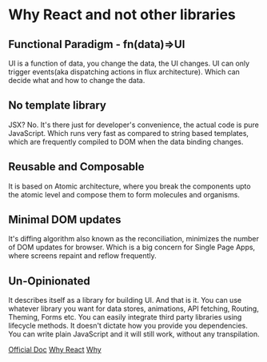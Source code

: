 # Why React and not other libraries

## Functional Paradigm - fn(data)=>UI

UI is a function of data, you change the data, the UI changes. UI can only trigger events(aka dispatching actions in flux architecture). Which can decide what and how to change the data.

## No template library

JSX? No. It's there just for developer's convenience, the actual code is pure JavaScript. Which runs very fast as compared to string based templates, which are frequently compiled to DOM when the data binding changes.

## Reusable and Composable

It is based on Atomic architecture, where you break the components upto the atomic level and compose them to form molecules and organisms.

## Minimal DOM updates

It's diffing algorithm also known as the reconciliation, minimizes the number of DOM updates for browser. Which is a big concern for Single Page Apps, where screens repaint and reflow frequently.

## Un-Opinionated

It describes itself as a library for building UI. And that is it. You can use whatever library you want for data stores, animations, API fetching, Routing, Theming, Forms etc. You can easily integrate third party libraries using lifecycle methods. It doesn't dictate how you provide you dependencies. You can write plain JavaScript and it will still work, without any transpilation.

[Official Doc](https://reactjs.org/docs/getting-started.html)
[Why React](https://reactjs.org/blog/2013/06/05/why-react.html)
[Why](https://bit.ly/2uKvoGC)